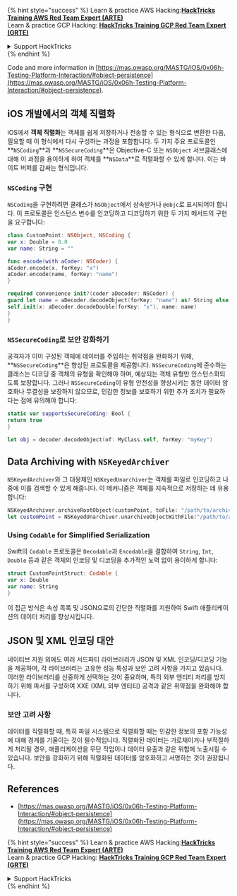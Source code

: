 {% hint style="success" %}
Learn & practice AWS Hacking:<img src="/.gitbook/assets/arte.png" alt="" data-size="line">[**HackTricks Training AWS Red Team Expert (ARTE)**](https://training.hacktricks.xyz/courses/arte)<img src="/.gitbook/assets/arte.png" alt="" data-size="line">\
Learn & practice GCP Hacking: <img src="/.gitbook/assets/grte.png" alt="" data-size="line">[**HackTricks Training GCP Red Team Expert (GRTE)**<img src="/.gitbook/assets/grte.png" alt="" data-size="line">](https://training.hacktricks.xyz/courses/grte)

<details>

<summary>Support HackTricks</summary>

* Check the [**subscription plans**](https://github.com/sponsors/carlospolop)!
* **Join the** 💬 [**Discord group**](https://discord.gg/hRep4RUj7f) or the [**telegram group**](https://t.me/peass) or **follow** us on **Twitter** 🐦 [**@hacktricks\_live**](https://twitter.com/hacktricks\_live)**.**
* **Share hacking tricks by submitting PRs to the** [**HackTricks**](https://github.com/carlospolop/hacktricks) and [**HackTricks Cloud**](https://github.com/carlospolop/hacktricks-cloud) github repos.

</details>
{% endhint %}

Code and more information in [https://mas.owasp.org/MASTG/iOS/0x06h-Testing-Platform-Interaction/#object-persistence](https://mas.owasp.org/MASTG/iOS/0x06h-Testing-Platform-Interaction/#object-persistence).

## iOS 개발에서의 객체 직렬화

iOS에서 **객체 직렬화**는 객체를 쉽게 저장하거나 전송할 수 있는 형식으로 변환한 다음, 필요할 때 이 형식에서 다시 구성하는 과정을 포함합니다. 두 가지 주요 프로토콜인 **`NSCoding`**과 **`NSSecureCoding`**은 Objective-C 또는 `NSObject` 서브클래스에 대해 이 과정을 용이하게 하여 객체를 **`NSData`**로 직렬화할 수 있게 합니다. 이는 바이트 버퍼를 감싸는 형식입니다.

### **`NSCoding`** 구현
`NSCoding`을 구현하려면 클래스가 `NSObject`에서 상속받거나 `@objc`로 표시되어야 합니다. 이 프로토콜은 인스턴스 변수를 인코딩하고 디코딩하기 위한 두 가지 메서드의 구현을 요구합니다:
```swift
class CustomPoint: NSObject, NSCoding {
var x: Double = 0.0
var name: String = ""

func encode(with aCoder: NSCoder) {
aCoder.encode(x, forKey: "x")
aCoder.encode(name, forKey: "name")
}

required convenience init?(coder aDecoder: NSCoder) {
guard let name = aDecoder.decodeObject(forKey: "name") as? String else { return nil }
self.init(x: aDecoder.decodeDouble(forKey: "x"), name: name)
}
}
```
### **`NSSecureCoding`로 보안 강화하기**
공격자가 이미 구성된 객체에 데이터를 주입하는 취약점을 완화하기 위해, **`NSSecureCoding`**은 향상된 프로토콜을 제공합니다. `NSSecureCoding`에 준수하는 클래스는 디코딩 중 객체의 유형을 확인해야 하며, 예상되는 객체 유형만 인스턴스화되도록 보장합니다. 그러나 `NSSecureCoding`이 유형 안전성을 향상시키는 동안 데이터 암호화나 무결성을 보장하지 않으므로, 민감한 정보를 보호하기 위한 추가 조치가 필요하다는 점에 유의해야 합니다:
```swift
static var supportsSecureCoding: Bool {
return true
}

let obj = decoder.decodeObject(of: MyClass.self, forKey: "myKey")
```
## Data Archiving with `NSKeyedArchiver`
`NSKeyedArchiver`와 그 대응체인 `NSKeyedUnarchiver`는 객체를 파일로 인코딩하고 나중에 이를 검색할 수 있게 해줍니다. 이 메커니즘은 객체를 지속적으로 저장하는 데 유용합니다:
```swift
NSKeyedArchiver.archiveRootObject(customPoint, toFile: "/path/to/archive")
let customPoint = NSKeyedUnarchiver.unarchiveObjectWithFile("/path/to/archive") as? CustomPoint
```
### Using `Codable` for Simplified Serialization
Swift의 `Codable` 프로토콜은 `Decodable`과 `Encodable`을 결합하여 `String`, `Int`, `Double` 등과 같은 객체의 인코딩 및 디코딩을 추가적인 노력 없이 용이하게 합니다:
```swift
struct CustomPointStruct: Codable {
var x: Double
var name: String
}
```
이 접근 방식은 속성 목록 및 JSON으로의 간단한 직렬화를 지원하여 Swift 애플리케이션의 데이터 처리를 향상시킵니다.

## JSON 및 XML 인코딩 대안
네이티브 지원 외에도 여러 서드파티 라이브러리가 JSON 및 XML 인코딩/디코딩 기능을 제공하며, 각 라이브러리는 고유한 성능 특성과 보안 고려 사항을 가지고 있습니다. 이러한 라이브러리를 신중하게 선택하는 것이 중요하며, 특히 외부 엔티티 처리를 방지하기 위해 파서를 구성하여 XXE (XML 외부 엔티티) 공격과 같은 취약점을 완화해야 합니다.

### 보안 고려 사항
데이터를 직렬화할 때, 특히 파일 시스템으로 직렬화할 때는 민감한 정보의 포함 가능성에 대해 경계를 기울이는 것이 필수적입니다. 직렬화된 데이터는 가로채이거나 부적절하게 처리될 경우, 애플리케이션을 무단 작업이나 데이터 유출과 같은 위험에 노출시킬 수 있습니다. 보안을 강화하기 위해 직렬화된 데이터를 암호화하고 서명하는 것이 권장됩니다.

## References
* [https://mas.owasp.org/MASTG/iOS/0x06h-Testing-Platform-Interaction/#object-persistence](https://mas.owasp.org/MASTG/iOS/0x06h-Testing-Platform-Interaction/#object-persistence)

{% hint style="success" %}
Learn & practice AWS Hacking:<img src="/.gitbook/assets/arte.png" alt="" data-size="line">[**HackTricks Training AWS Red Team Expert (ARTE)**](https://training.hacktricks.xyz/courses/arte)<img src="/.gitbook/assets/arte.png" alt="" data-size="line">\
Learn & practice GCP Hacking: <img src="/.gitbook/assets/grte.png" alt="" data-size="line">[**HackTricks Training GCP Red Team Expert (GRTE)**<img src="/.gitbook/assets/grte.png" alt="" data-size="line">](https://training.hacktricks.xyz/courses/grte)

<details>

<summary>Support HackTricks</summary>

* Check the [**subscription plans**](https://github.com/sponsors/carlospolop)!
* **Join the** 💬 [**Discord group**](https://discord.gg/hRep4RUj7f) or the [**telegram group**](https://t.me/peass) or **follow** us on **Twitter** 🐦 [**@hacktricks\_live**](https://twitter.com/hacktricks\_live)**.**
* **Share hacking tricks by submitting PRs to the** [**HackTricks**](https://github.com/carlospolop/hacktricks) and [**HackTricks Cloud**](https://github.com/carlospolop/hacktricks-cloud) github repos.

</details>
{% endhint %}
